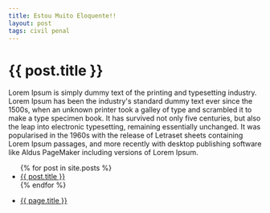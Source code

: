 ```yaml
---
title: Estou Muito Eloquente!!
layout: post
tags: civil penal
---
```


<h1>{{ post.title }}</h1>

Lorem Ipsum is simply dummy text of the printing and typesetting industry. Lorem Ipsum has been the industry's standard dummy text ever since the 1500s, when an unknown printer took a galley of type and scrambled it to make a type specimen book. It has survived not only five centuries, but also the leap into electronic typesetting, remaining essentially unchanged. It was popularised in the 1960s with the release of Letraset sheets containing Lorem Ipsum passages, and more recently with desktop publishing software like Aldus PageMaker including versions of Lorem Ipsum.  



<ul>
{% for post in site.posts %}
  <li><a href="{{ post.url }}">{{ post.title }}</a></li>
{% endfor %}
</ul>


<ul>
    <li>
      <a href="{{ page.url }}">{{ page.title }}</a>
    </li>
</ul>